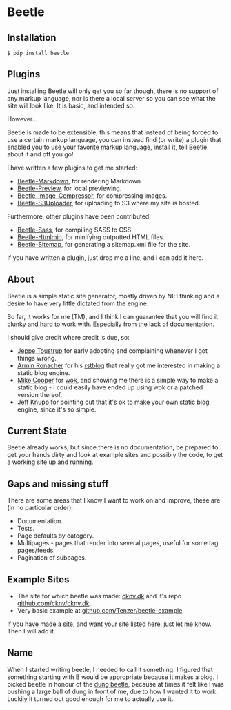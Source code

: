 Beetle
======

Installation
------------

```shell
$ pip install beetle
```

Plugins
-------
Just installing Beetle will only get you so far though, there is no support of any markup language, nor is there a local server so you can see what the site will look like. It is basic, and intended so.

However...

Beetle is made to be extensible, this means that instead of being forced to use a certain markup language, you can instead find (or write) a plugin that enabled you to use your favorite markup language, install it, tell Beetle about it and off you go!

I have written a few plugins to get me started:

* [Beetle-Markdown](https://github.com/cknv/beetle-markdown), for rendering Markdown.
* [Beetle-Preview](https://github.com/cknv/beetle-preview), for local previewing.
* [Beetle-Image-Compressor](https://github.com/cknv/beetle-image-compressor), for compressing images.
* [Beetle-S3Uploader](https://github.com/cknv/beetle-s3uploader), for uploading to S3 where my site is hosted.

Furthermore, other plugins have been contributed:

* [Beetle-Sass](https://github.com/Tenzer/beetle-sass), for compiling SASS to CSS.
* [Beetle-Htmlmin](https://github.com/Tenzer/beetle-htmlmin), for minifying outputted HTML files.
* [Beetle-Sitemap](https://github.com/Tenzer/beetle-sitemap), for generating a sitemap.xml file for the site.

If you have written a plugin, just drop me a line, and I can add it here.

About
-----
Beetle is a simple static site generator, mostly driven by NIH thinking and a desire to have very little dictated from the engine.

So far, it works for me (TM), and I think I can guarantee that you will find it clunky and hard to work with. Especially from the lack of documentation.

I should give credit where credit is due, so:

* [Jeppe Toustrup](http://tenzer.dk) for early adopting and complaining whenever I got things wrong.
* [Armin Ronacher](http://lucumr.pocoo.org/) for his [rstblog](https://github.com/mitsuhiko/rstblog) that really got me interested in making a static blog engine.
* [Mike Cooper](http://mythmon.com/) for [wok](https://github.com/mythmon/wok), and showing me there is a simple way to make a static blog - I could easily have ended up using wok or a patched version thereof.
* [Jeff Knupp](http://www.jeffknupp.com/) for pointing out that it's ok to make your own static blog engine, since it's so simple.

Current State
-------------

Beetle already works, but since there is no documentation, be prepared to get your hands dirty and look at example sites and possibly the code, to get a working site up and running.

Gaps and missing stuff
-----------------------
There are some areas that I know I want to work on and improve, these are (in no particular order):

* Documentation.
* Tests.
* Page defaults by category.
* Multipages - pages that render into several pages, useful for some tag pages/feeds.
* Pagination of subpages.

Example Sites
-------------

* The site for which beetle was made: [cknv.dk](http://cknv.dk) and it's repo [github.com/cknv/cknv.dk](https://github.com/cknv/cknv.dk).
* Very basic example at [github.com/Tenzer/beetle-example](https://github.com/Tenzer/beetle-example).

If you have made a site, and want your site listed here, just let me know. Then I will add it.

Name
----

When I started writing beetle, I needed to call it something. I figured that something starting with B would be appropriate because it makes a blog. I picked beetle in honour of the [dung beetle](http://en.wikipedia.org/wiki/Dung_beetle), because at times it felt like I was pushing a large ball of dung in front of me, due to how I wanted it to work. Luckily it turned out good enough for me to actually use it.
